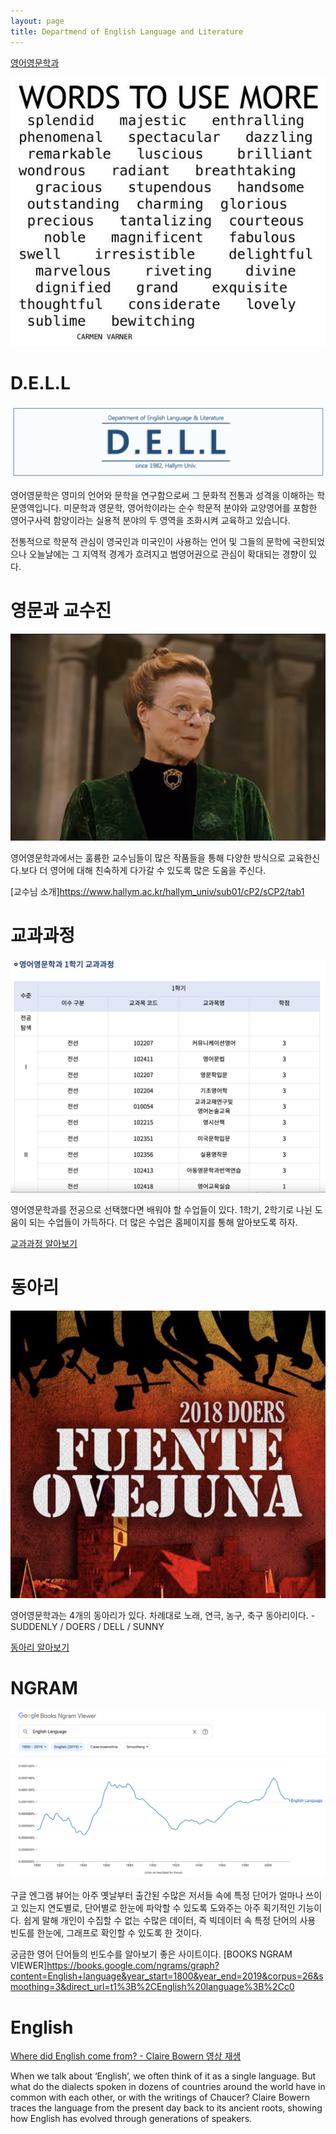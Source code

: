 ```yaml
---
layout: page
title: Departmend of English Language and Literature
---
```



[영어영문학과](https://dell.hallym.ac.kr/dell/index.do)

![영문과](https://raw.githubusercontent.com/geniee2/geniee2.github.io/master/assets/img/wd.jpg)

# D.E.L.L

![델](https://raw.githubusercontent.com/geniee2/geniee2.github.io/master/assets/img/dell.jpg)

영어영문학은 영미의 언어와 문학을 연구함으로써 그 문화적 전통과 성격을 이해하는 학문영역입니다. 미문학과 영문학, 영어학이라는 순수 학문적 분야와 교양영어를 포함한 영어구사력 함양이라는 실용적 분야의 두 영역을 조화시켜 교육하고 있습니다.

전통적으로 학문적 관심이 영국인과 미국인이 사용하는 언어 및 그들의 문학에 국한되었으나 오늘날에는 그 지역적 경계가 흐려지고 범영어권으로 관심이 확대되는 경향이 있다.


# 영문과 교수진

![교수님](https://raw.githubusercontent.com/geniee2/geniee2.github.io/master/assets/img/hp2.jpg)


영어영문학과에서는 훌륭한 교수님들이 많은 작품들을 통해 다양한 방식으로 교육한신다.보다 더 영어에 대해 친숙하게 다가갈 수 있도록 많은 도움을 주신다.

[교수님 소개]https://www.hallym.ac.kr/hallym_univ/sub01/cP2/sCP2/tab1


# 교과과정

![교과과정](https://raw.githubusercontent.com/geniee2/geniee2.github.io/master/assets/img/course.jpg)


영어영문학과를 전공으로 선택했다면 배워야 할 수업들이 있다. 1학기, 2학기로 나뉜 도움이 되는 수업들이 가득하다. 더 많은 수업은 홈페이지를 통해 알아보도록 하자.

[교과과정 알아보기](https://dell.hallym.ac.kr/dell/intro/curriculum.do)


# 동아리
![동아리](https://raw.githubusercontent.com/geniee2/geniee2.github.io/master/assets/img/do.jpg)

영어영문학과는 4개의 동아리가 있다. 차례대로 노래, 연극, 농구, 축구 동아리이다. -SUDDENLY / DOERS / DELL / SUNNY

[동아리 알아보기](https://dell.hallym.ac.kr/dell/circle/suddenly.do)

# NGRAM
![엔그램](https://raw.githubusercontent.com/geniee2/geniee2.github.io/master/assets/img/el.jpg)

구글 엔그램 뷰어는 아주 옛날부터 출간된 수많은 저서들 속에 특정 단어가 얼마나 쓰이고 있는지 연도별로, 단어별로 한눈에 파악할 수 있도록 도와주는 아주 획기적인 기능이다. 쉽게 말해 개인이 수집할 수 없는 수많은 데이터, 즉 빅데이터 속 특정 단어의 사용 빈도를 한눈에, 그래프로 확인할 수 있도록 한 것이다.

궁금한 영어 단어들의 빈도수를 알아보기 좋은 사이트이다.
[BOOKS NGRAM VIEWER]https://books.google.com/ngrams/graph?content=English+language&year_start=1800&year_end=2019&corpus=26&smoothing=3&direct_url=t1%3B%2CEnglish%20language%3B%2Cc0

# English

[Where did English come from? - Claire Bowern 영상 재생](https://youtu.be/YEaSxhcns7Y)

When we talk about ‘English’, we often think of it as a single language. But what do the dialects spoken in dozens of countries around the world have in common with each other, or with the writings of Chaucer? Claire Bowern traces the language from the present day back to its ancient roots, showing how English has evolved through generations of speakers.


